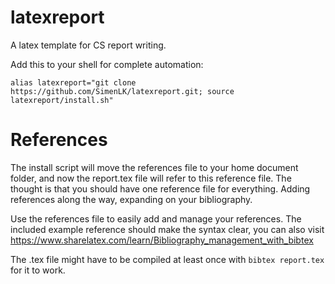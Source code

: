 # latexreport
A latex template for CS report writing.

Add this to your shell for complete automation:

`alias latexreport="git clone https://github.com/SimenLK/latexreport.git;
                    source latexreport/install.sh"`

# References
The install script will move the references file to your home document folder,
and now the report.tex file will refer to this reference file. The thought is
that you should have one reference file for everything. Adding references along
the way, expanding on your bibliography.

Use the references file to easily add and manage your references. 
The included example reference should make the syntax clear, you can also visit
<https://www.sharelatex.com/learn/Bibliography_management_with_bibtex>

The .tex file might have to be compiled at least once with `bibtex report.tex` for it to work.
